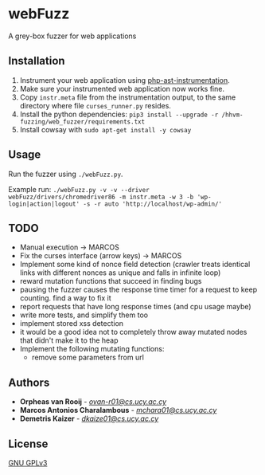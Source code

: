 # webFuzz

A grey-box fuzzer for web applications

## Installation

1. Instrument your web application using [php-ast-instrumentation]().
2. Make sure your instrumented web application now works fine.
3. Copy `instr.meta` file from the instrumentation output, to the same directory where file `curses_runner.py` resides.
4. Install the python dependencies:  ```pip3 install --upgrade -r /hhvm-fuzzing/web_fuzzer/requirements.txt```
5. Install cowsay with ```sudo apt-get install -y cowsay```

## Usage

Run the fuzzer using `./webFuzz.py`.

Example run: ```./webFuzz.py -v -v --driver webFuzz/drivers/chromedriver86 -m instr.meta -w 3 -b 'wp-login|action|logout' -s -r auto 'http://localhost/wp-admin/'```

## TODO
*  Manual execution -> MARCOS
*  Fix the curses interface (arrow keys) -> MARCOS
*  Implement some kind of nonce field detection (crawler treats identical links with different nonces as unique and falls in infinite loop)
*  reward mutation functions that succeed in finding bugs
*  pausing the fuzzer causes the response time timer for a request to keep counting. find a way to fix it
*  report requests that have long response times (and cpu usage maybe)
*  write more tests, and simplify them too
*  implement stored xss detection
*  it would be a good idea not to completely throw away mutated nodes that didn't make it to the heap 
*  Implement the following  mutating functions:
   * remove some parameters from url

## Authors

* **Orpheas van Rooij** - *ovan-r01@cs.ucy.ac.cy*
* **Marcos Antonios Charalambous** - *mchara01@cs.ucy.ac.cy*
* **Demetris Kaizer** - *dkaize01@cs.ucy.ac.cy*

## License
[GNU GPLv3](https://choosealicense.com/licenses/gpl-3.0/)

